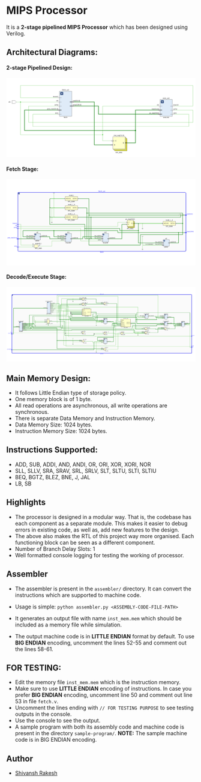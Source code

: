 # MIPS Processor

It is a **2-stage pipelined MIPS Processor** which has been designed using Verilog.



## Architectural Diagrams:

#### 2-stage Pipelined Design:
![](./res/pipelined-design.png)

#### Fetch Stage:
![](./res/fetch.png)

#### Decode/Execute Stage:
![](./res/execute.png)

## Main Memory Design:

* It follows Little Endian type of storage policy.
* One memory block is of 1 byte.
* All read operations are asynchronous, all write operations are synchronous.
* There is separate Data Memory and Instruction Memory.
* Data Memory Size: 1024 bytes.
* Instruction Memory Size: 1024 bytes.



## Instructions Supported:

* ADD, SUB, ADDI, AND, ANDI, OR, ORI, XOR, XORI, NOR
* SLL, SLLV, SRA, SRAV, SRL, SRLV, SLT, SLTU, SLTI, SLTIU
* BEQ, BGTZ, BLEZ, BNE, J, JAL
* LB, SB



## Highlights

* The processor is designed in a modular way. That is, the codebase has each component as a separate module. This makes it easier to debug errors in existing code, as well as, add new features to the design.
* The above also makes the RTL of this project way more organised. Each functioning block can be seen as a different component.
* Number of Branch Delay Slots: 1
* Well formatted console logging for testing the working of processor.



## Assembler

* The assembler is present in the `assembler/` directory. It can convert the instructions which are supported to machine code. 

* Usage is simple: `python assembler.py <ASSEMBLY-CODE-FILE-PATH>` 

* It generates an output file with name `inst_mem.mem` which should be included as a memory file while simulation.
* The output machine code is in **LITTLE ENDIAN** format by default. To use **BIG ENDIAN** encoding, uncomment the lines 52-55 and comment out the lines 58-61.



## FOR TESTING:
* Edit the memory file `inst_mem.mem` which is the instruction memory.
* Make sure to use **LITTLE ENDIAN** encoding of instructions. In case you prefer **BIG ENDIAN** encoding, uncomment line 50 and comment out line 53 in file `fetch.v`.
* Uncomment the lines ending with `// FOR TESTING PURPOSE` to see testing outputs in the console.
* Use the console to see the output.
* A sample program with both its assembly code and machine code is present in the directory `sample-program/`. **NOTE:** The sample machine code is in BIG ENDIAN encoding.



## Author

* [Shivansh Rakesh](https://github.com/shivanshrakesh)
